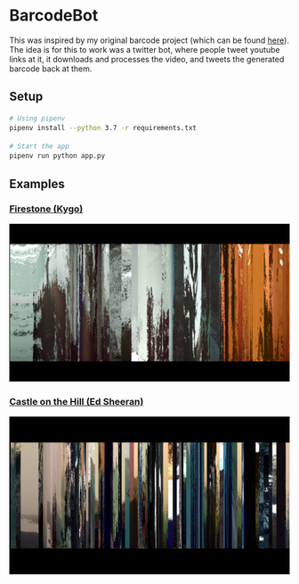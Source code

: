 # BarcodeBot

This was inspired by my original barcode project (which can be found [here](https://github.com/AmritHariharan/FilmBarcode2)). The idea is for this to work was a twitter bot, where people tweet youtube links at it, it downloads and processes the video, and tweets the generated barcode back at them.

## Setup

``` bash
# Using pipenv
pipenv install --python 3.7 -r requirements.txt

# Start the app
pipenv run python app.py
```

## Examples

### [Firestone (Kygo)](https://www.youtube.com/watch?v=9Sc-ir2UwGU)

![Firestone (Kygo)](static/sample_images/firestone_kygo.png)

### [Castle on the Hill (Ed Sheeran)](https://www.youtube.com/watch?v=K0ibBPhiaG0)

![Castle on the Hill (Ed Sheeran)](static/sample_images/castle_edsheeran.png)
